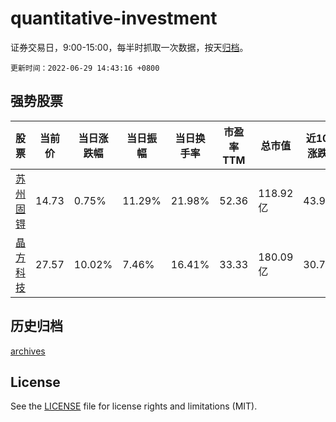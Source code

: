 # quantitative-investment

证券交易日，9:00-15:00，每半时抓取一次数据，按天[归档](archives)。

`更新时间：2022-06-29 14:43:16 +0800`

## 强势股票

|股票|当前价|当日涨跌幅|当日振幅|当日换手率|市盈率TTM|总市值|近10日涨跌幅|
|----|----|----|----|----|----|----|----|
|[苏州固锝](https://xueqiu.com/S/SZ002079)|14.73|0.75%|11.29%|21.98%|52.36|118.92亿|43.99%|
|[晶方科技](https://xueqiu.com/S/SH603005)|27.57|10.02%|7.46%|16.41%|33.33|180.09亿|30.73%|

## 历史归档

[archives](archives)

## License

See the [LICENSE](LICENSE) file for license rights and limitations (MIT).